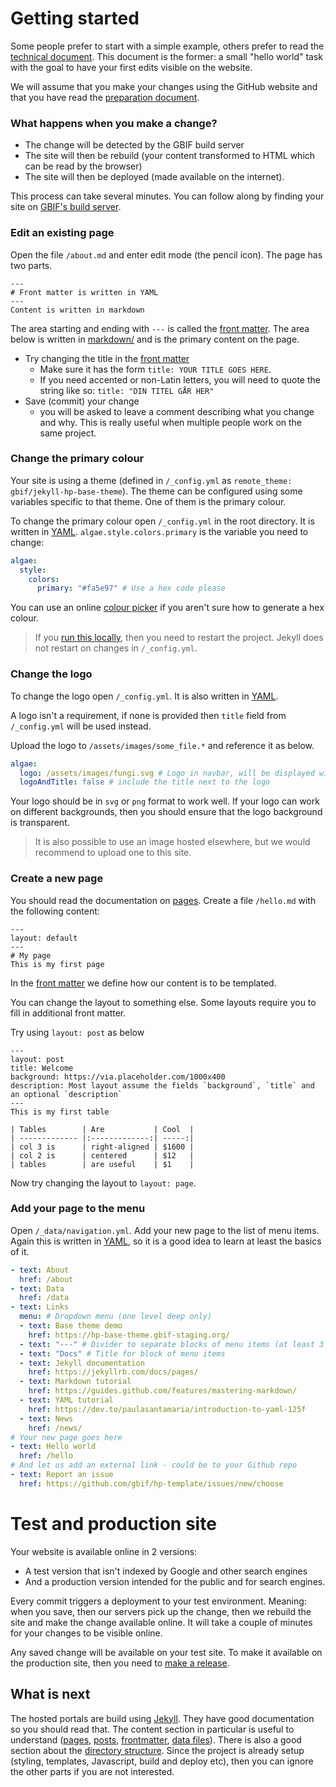 # Getting started
Some people prefer to start with a simple example, others prefer to read the [technical document](https://jekyllrb.com/). This document is the former: a small "hello world" task with the goal to have your first edits visible on the website.

We will assume that you make your changes using the GitHub website and that you have read the [preparation document](https://github.com/gbif/hosted-portals/blob/main/getting-started/preparation.md).

### What happens when you make a change?
* The change will be detected by the GBIF build server
* The site will then be rebuild (your content transformed to HTML which can be read by the browser) 
* The site will then be deployed (made available on the internet).

This process can take several minutes. You can follow along by finding your site on [GBIF's build server](https://builds.gbif.org/view/Hosted%20Portals/).

### Edit an existing page
Open the file `/about.md` and enter edit mode (the pencil icon). The page has two parts. 

```
---
# Front matter is written in YAML
---
Content is written in markdown
```
The area starting and ending with `---` is called the [front matter](https://jekyllrb.com/docs/front-matter/). The area below is written in [markdown/](https://guides.github.com/features/mastering-markdown/) and is the primary content on the page.

* Try changing the title in the [front matter](https://jekyllrb.com/docs/front-matter/)
  * Make sure it has the form `title: YOUR TITLE GOES HERE`.
  * If you need accented or non-Latin letters, you will need to quote the string like so: `title: "DIN TITEL GÅR HER"`
* Save (commit) your change
  * you will be asked to leave a comment describing what you change and why. This is really useful when multiple people work on the same project.

### Change the primary colour
Your site is using a theme (defined in `/_config.yml` as `remote_theme: gbif/jekyll-hp-base-theme`).  The theme can be configured using some variables specific to that theme. One of them is the primary colour.

To change the primary colour open `/_config.yml` in the root directory. It is written in [YAML](https://dev.to/paulasantamaria/introduction-to-yaml-125f). `algae.style.colors.primary` is the variable you need to change:
```YAML
algae:
  style:
    colors:
      primary: "#fa5e97" # Use a hex code please
```
You can use an online [colour picker](https://www.google.com/search?q=colour+picker) if you aren't sure how to generate a hex colour.

> If you [run this locally](#run-on-your-own-machine), then you need to restart the project. Jekyll does not restart on changes in `/_config.yml`.

### Change the logo
To change the logo open `/_config.yml`. It is also written in [YAML](https://dev.to/paulasantamaria/introduction-to-yaml-125f).

A logo isn't a requirement, if none is provided then `title` field from `/_config.yml` will be used instead.

Upload the logo to `/assets/images/some_file.*` and reference it as below. 
```YAML
algae:
  logo: /assets/images/fungi.svg # Logo in navbar, will be displayed with 28px height
  logoAndTitle: false # include the title next to the logo
```
Your logo should be in `svg` or `png` format to work well. If your logo can work on different backgrounds, then you should ensure that the logo background is transparent.

> It is also possible to use an image hosted elsewhere, but we would recommend to upload one to this site.

### Create a new page
You should read the documentation on [pages](https://jekyllrb.com/docs/pages/). Create a file `/hello.md` with the following content:
```
---
layout: default
---
# My page
This is my first page
```
In the [front matter](https://jekyllrb.com/docs/front-matter/) we define how our content is to be templated.

You can change the layout to something else. Some layouts require you to fill in additional front matter.

Try using `layout: post` as below
```
---
layout: post
title: Welcome
background: https://via.placeholder.com/1000x400
description: Most layout assume the fields `background`, `title` and an optional `description`
---
This is my first table

| Tables        | Are           | Cool  |
| ------------- |:-------------:| -----:|
| col 3 is      | right-aligned | $1600 |
| col 2 is      | centered      | $12   |
| tables        | are useful    | $1    |
```

Now try changing the layout to `layout: page`.

### Add your page to the menu
Open `/_data/navigation.yml`. Add your new page to the list of menu items. Again this is written in [YAML](https://dev.to/paulasantamaria/introduction-to-yaml-125f), so it is a good idea to learn at least the basics of it.

```YAML
- text: About
  href: /about
- text: Data
  href: /data
- text: Links
  menu: # Dropdown menu (one level deep only)
  - text: Base theme demo
    href: https://hp-base-theme.gbif-staging.org/
  - text: "---" # Divider to separate blocks of menu items (at least 3 "-")
  - text: "Docs" # Title for block of menu items
  - text: Jekyll documentation
    href: https://jekyllrb.com/docs/pages/
  - text: Markdown tutorial
    href: https://guides.github.com/features/mastering-markdown/
  - text: YAML tutorial
    href: https://dev.to/paulasantamaria/introduction-to-yaml-125f
  - text: News
    href: /news/
# Your new page goes here
- text: Hello world
  href: /hello
# And let us add an external link - could be to your Github repo
- text: Report an issue
  href: https://github.com/gbif/hp-template/issues/new/choose
```

# Test and production site
Your website is available online in 2 versions:

* A test version that isn't indexed by Google and other search engines
* And a production version intended for the public and for search engines. 

Every commit triggers a deployment to your test environment. Meaning: when you save, then our servers pick up the change, then we rebuild the site and make the change available online. It will take a couple of minutes for your changes to be visible online.

Any saved change will be available on your test site. To make it available on the production site, then you need to [make a release](https://docs.github.com/en/github/administering-a-repository/managing-releases-in-a-repository).

## What is next
The hosted portals are build using [Jekyll](https://jekyllrb.com). They have good documentation so you should read that. The content section in particular is useful to understand ([pages](https://jekyllrb.com/docs/pages/), [posts](https://jekyllrb.com/docs/posts/), [frontmatter](https://jekyllrb.com/docs/front-matter/), [data files](https://jekyllrb.com/docs/datafiles/)). There is also a good section about the [directory structure](https://jekyllrb.com/docs/structure/). Since the project is already setup (styling, templates, Javascript, build and deploy etc), then you can ignore the other parts if you are not interested.
